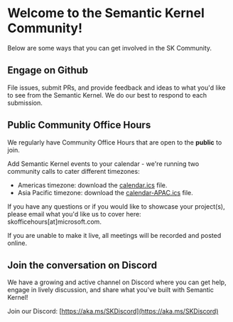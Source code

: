 # Welcome to the Semantic Kernel Community!

Below are some ways that you can get involved in the SK Community.

## Engage on Github

File issues, submit PRs, and provide feedback and ideas to what you'd like to see from the Semantic Kernel.
We do our best to respond to each submission.

## Public Community Office Hours

We regularly have Community Office Hours that are open to the **public** to join. 

Add Semantic Kernel events to your calendar - we're running two community calls to cater different timezones: 
* Americas timezone: download the [calendar.ics](https://aka.ms/sk-community-calendar) file.
* Asia Pacific timezone: download the [calendar-APAC.ics](https://aka.ms/sk-community-calendar-apac) file.

If you have any questions or if you would like to showcase your project(s), please email what you'd like us to cover here: skofficehours[at]microsoft.com.

If you are unable to make it live, all meetings will be recorded and posted online.

## Join the conversation on Discord

We have a growing and active channel on Discord where you can get help, engage in lively discussion,
and share what you've built with Semantic Kernel!

Join our Discord:
[https://aka.ms/SKDiscord](https://aka.ms/SKDiscord) 
